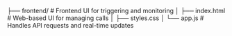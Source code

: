 ├── frontend/                        # Frontend UI for triggering and monitoring
│   ├── index.html                   # Web-based UI for managing calls
│   ├── styles.css
│   └── app.js                       # Handles API requests and real-time updates